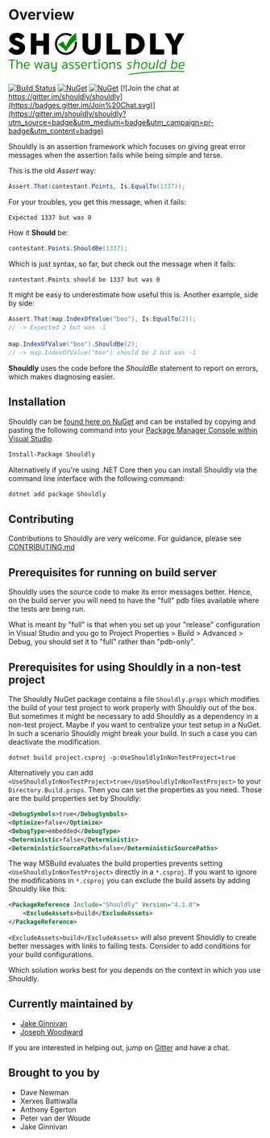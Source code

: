 # Overview

![Shouldly Logo](https://raw.githubusercontent.com/shouldly/shouldly/master/assets/logo_350x84.png)

[![Build Status](https://ci.appveyor.com/api/projects/status/github/shouldly/shouldly?branch=master&svg=true)](https://ci.appveyor.com/project/shouldly/shouldly)
[![NuGet](https://img.shields.io/nuget/dt/shouldly.svg)](https://www.nuget.org/packages/Shouldly)
[![NuGet](https://img.shields.io/nuget/vpre/shouldly.svg)](https://www.nuget.org/packages/Shouldly)
[![Join the chat at https://gitter.im/shouldly/shouldly](https://badges.gitter.im/Join%20Chat.svg)](https://gitter.im/shouldly/shouldly?utm_source=badge&utm_medium=badge&utm_campaign=pr-badge&utm_content=badge)

Shouldly is an assertion framework which focuses on giving great error messages when the assertion fails while being simple and terse.

This is the old _Assert_ way:

```csharp
Assert.That(contestant.Points, Is.EqualTo(1337));
```

For your troubles, you get this message, when it fails:

```text
Expected 1337 but was 0
```

How it **Should** be:

```csharp
contestant.Points.ShouldBe(1337);
```

Which is just syntax, so far, but check out the message when it fails:

```text
contestant.Points should be 1337 but was 0
```

It might be easy to underestimate how useful this is. Another example, side by side:

```csharp
Assert.That(map.IndexOfValue("boo"), Is.EqualTo(2));
// -> Expected 2 but was -1

map.IndexOfValue("boo").ShouldBe(2);
// -> map.IndexOfValue("boo") should be 2 but was -1
```

**Shouldly** uses the code before the _ShouldBe_ statement to report on errors, which makes diagnosing easier.


## Installation

Shouldly can be [found here on NuGet](https://www.nuget.org/packages/Shouldly/) and can be installed by copying and pasting the following command into your [Package Manager Console within Visual Studio](https://docs.microsoft.com/en-us/nuget/consume-packages/install-use-packages-powershell).

```bash
Install-Package Shouldly
```

Alternatively if you're using .NET Core then you can install Shouldly via the command line interface with the following command:

```bash
dotnet add package Shouldly
```


## Contributing

Contributions to Shouldly are very welcome. For guidance, please see [CONTRIBUTING.md](https://github.com/shouldly/shouldly/blob/master/CONTRIBUTING.md)


## Prerequisites for running on build server

Shouldly uses the source code to make its error messages better. Hence, on the build server you will need to have the "full" pdb files available where the tests are being run.

What is meant by "full" is that when you set up your "release" configuration in Visual Studio and you go to Project Properties &gt; Build &gt; Advanced &gt; Debug, you should set it to "full" rather than "pdb-only".

## Prerequisites for using Shouldly in a non-test project

The Shouldly NuGet package contains a file `Shouldly.props` which modifies the build of your test project to work properly with Shouldly out of the box. But sometimes it might be necessary to add Shouldly as a dependency in a non-test project. Maybe if you want to centralize your test setup in a NuGet. In such a scenario Shouldly might break your build. In such a case you can deactivate the modification.

```shell
dotnet build project.csproj -p:UseShouldlyInNonTestProject=true
```

Alternatively you can add `<UseShouldlyInNonTestProject>true</UseShouldlyInNonTestProject>` to your `Directory.Build.props`. Then you can set the properties as you need. Those are the build properties set by Shouldly:

```xml
<DebugSymbols>true</DebugSymbols>
<Optimize>false</Optimize>
<DebugType>embedded</DebugType>
<Deterministic>false</Deterministic>
<DeterministicSourcePaths>false</DeterministicSourcePaths>
```

The way MSBuild evaluates the build properties prevents setting `<UseShouldlyInNonTestProject>` directly in a `*.csproj`. If you want to ignore the modifications in `*.csproj` you can exclude the build assets by adding Shouldly like this:

```xml
<PackageReference Include="Shouldly" Version="4.1.0">
    <ExcludeAssets>build</ExcludeAssets>
</PackageReference>
```

`<ExcludeAssets>build</ExcludeAssets>` will also prevent Shouldly to create better messages with links to failing tests. Consider to add conditions for your build configurations.

Which solution works best for you depends on the context in which you use Shouldly. 

## Currently maintained by

* [Jake Ginnivan](https://github.com/JakeGinnivan)
* [Joseph Woodward](https://github.com/JosephWoodward)

If you are interested in helping out, jump on [Gitter](https://gitter.im/shouldly/shouldly) and have a chat.


## Brought to you by

* Dave Newman
* Xerxes Battiwalla
* Anthony Egerton
* Peter van der Woude
* Jake Ginnivan
